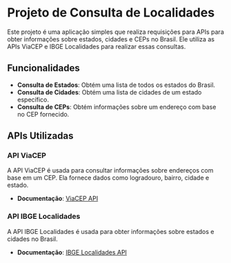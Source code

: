 # Projeto de Consulta de Localidades

Este projeto é uma aplicação simples que realiza requisições para APIs para obter informações sobre estados, cidades e CEPs no Brasil. Ele utiliza as APIs ViaCEP e IBGE Localidades para realizar essas consultas.

## Funcionalidades

- **Consulta de Estados**: Obtém uma lista de todos os estados do Brasil.
- **Consulta de Cidades**: Obtém uma lista de cidades de um estado específico.
- **Consulta de CEPs**: Obtém informações sobre um endereço com base no CEP fornecido.

## APIs Utilizadas

### API ViaCEP

A API ViaCEP é usada para consultar informações sobre endereços com base em um CEP. Ela fornece dados como logradouro, bairro, cidade e estado.

- **Documentação**: [ViaCEP API](https://viacep.com.br/)

### API IBGE Localidades

A API IBGE Localidades é usada para obter informações sobre estados e cidades no Brasil.

- **Documentação**: [IBGE Localidades API](https://servicodados.ibge.gov.br/api/v2/malhas/municipios)
